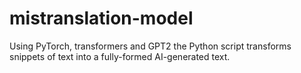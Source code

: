 # mistranslation-model	
Using PyTorch, transformers and GPT2 the Python script transforms snippets of text into a fully-formed AI-generated text. 



